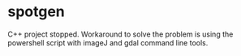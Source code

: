 # spotgen
C++ project stopped.
Workaround to solve the problem is using the powershell script with imageJ and gdal command line tools.
